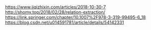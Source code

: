 https://www.jiqizhixin.com/articles/2018-10-30-7
http://shomy.top/2018/02/28/relation-extraction/
https://link.springer.com/chapter/10.1007%2F978-3-319-99495-6_18
https://blog.csdn.net/u014591781/article/details/54142331
